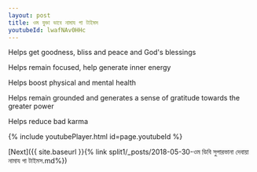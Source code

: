 ```yaml
---
layout: post
title: ওম যুক্তা ভাবে নামায গা টাইমস
youtubeId: lwafNAv0HHc
---
```

 
 
Helps get goodness, bliss and peace and God's blessings
 
Helps remain focused, help generate inner energy 
 
Helps boost physical and mental health 
 
Helps remain grounded and generates a sense of gratitude towards the greater power 
 
Helps reduce bad karma
 
 
 
 


{% include youtubePlayer.html id=page.youtubeId %}
 
[Next]({{ site.baseurl }}{% link  split1/_posts/2018-05-30-ওম ডিবি সুপারভানা দেবায়া নামায গা টাইমস.md%})
 
